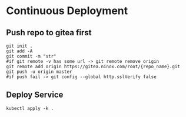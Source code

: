 # Continuous Deployment
## Push repo to gitea first
```
git init .
git add -A
git commit -m "str"
#if git remote -v has some url -> git remote remove origin
git remote add origin https://gitea.ninox.com/root/{repo_name}.git
git push -u origin master
#if push fail -> git config --global http.sslVerify false
```
## Deploy Service
```
kubectl apply -k .
```